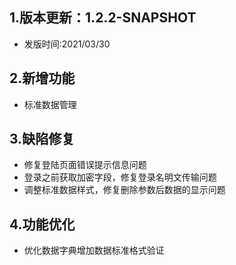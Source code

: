 ## 1.版本更新：1.2.2-SNAPSHOT
- 发版时间:2021/03/30

## 2.新增功能
- 标准数据管理

## 3.缺陷修复
- 修复登陆页面错误提示信息问题
- 登录之前获取加密字段，修复登录名明文传输问题
- 调整标准数据样式，修复删除参数后数据的显示问题

## 4.功能优化
- 优化数据字典增加数据标准格式验证

